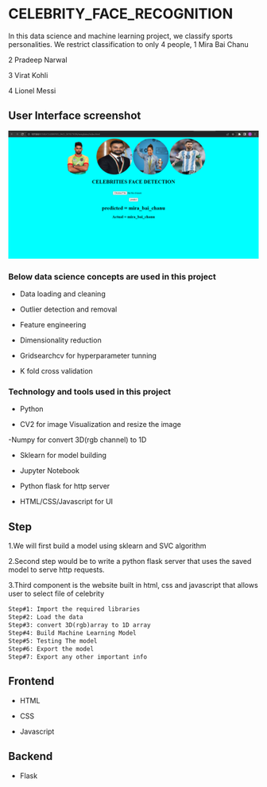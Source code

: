 # CELEBRITY_FACE_RECOGNITION
In this data science and machine learning project, we classify sports personalities. We restrict classification to only 4 people,
1 Mira Bai Chanu

2 Pradeep Narwal

3 Virat Kohli

4 Lionel Messi

## User Interface screenshot

![App Screenshot](https://github.com/prakash-thunder/CELEBRITY_FACE_DETECTION/blob/main/model_face_detection.png?raw=true)


### Below data science concepts are used in this project

  - Data loading and cleaning

  - Outlier detection and removal
  
  - Feature engineering
  
  - Dimensionality reduction
  
  - Gridsearchcv for hyperparameter tunning
  
  - K fold cross validation

### Technology and tools used in this project

   - Python
   
   - CV2 for image Visualization and resize the image 
   
   -Numpy for convert 3D(rgb channel) to 1D
   
   - Sklearn for model building
   
   - Jupyter Notebook
   
   - Python flask for http server
   
   - HTML/CSS/Javascript for UI
## Step
 1.We will first build a model using sklearn and SVC algorithm
 
 2.Second step would be to write a python flask server that uses the saved model to serve http requests.
 
 3.Third component is the website built in html, css and javascript that allows user to select file of celebrity 
    
    Step#1: Import the required libraries
    Step#2: Load the data
    Step#3: convert 3D(rgb)array to 1D array
    Step#4: Build Machine Learning Model
    Step#5: Testing The model
    Step#6: Export the model
    Step#7: Export any other important info
## Frontend
- HTML

- CSS

- Javascript

## Backend
- Flask



